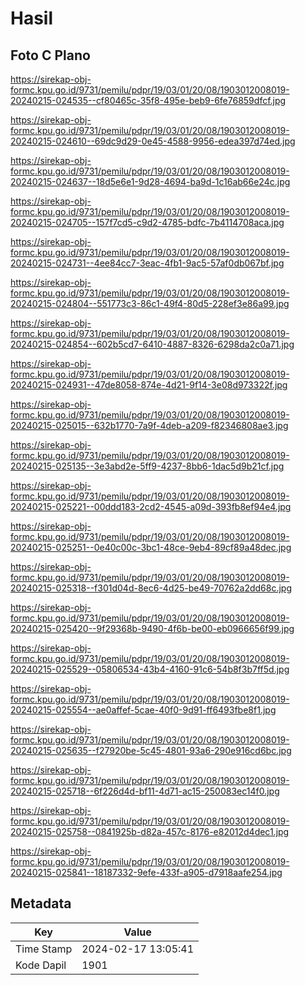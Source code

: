 # Hasil

## Foto C Plano

https://sirekap-obj-formc.kpu.go.id/9731/pemilu/pdpr/19/03/01/20/08/1903012008019-20240215-024535--cf80465c-35f8-495e-beb9-6fe76859dfcf.jpg

https://sirekap-obj-formc.kpu.go.id/9731/pemilu/pdpr/19/03/01/20/08/1903012008019-20240215-024610--69dc9d29-0e45-4588-9956-edea397d74ed.jpg

https://sirekap-obj-formc.kpu.go.id/9731/pemilu/pdpr/19/03/01/20/08/1903012008019-20240215-024637--18d5e6e1-9d28-4694-ba9d-1c16ab66e24c.jpg

https://sirekap-obj-formc.kpu.go.id/9731/pemilu/pdpr/19/03/01/20/08/1903012008019-20240215-024705--157f7cd5-c9d2-4785-bdfc-7b4114708aca.jpg

https://sirekap-obj-formc.kpu.go.id/9731/pemilu/pdpr/19/03/01/20/08/1903012008019-20240215-024731--4ee84cc7-3eac-4fb1-9ac5-57af0db067bf.jpg

https://sirekap-obj-formc.kpu.go.id/9731/pemilu/pdpr/19/03/01/20/08/1903012008019-20240215-024804--551773c3-86c1-49f4-80d5-228ef3e86a99.jpg

https://sirekap-obj-formc.kpu.go.id/9731/pemilu/pdpr/19/03/01/20/08/1903012008019-20240215-024854--602b5cd7-6410-4887-8326-6298da2c0a71.jpg

https://sirekap-obj-formc.kpu.go.id/9731/pemilu/pdpr/19/03/01/20/08/1903012008019-20240215-024931--47de8058-874e-4d21-9f14-3e08d973322f.jpg

https://sirekap-obj-formc.kpu.go.id/9731/pemilu/pdpr/19/03/01/20/08/1903012008019-20240215-025015--632b1770-7a9f-4deb-a209-f82346808ae3.jpg

https://sirekap-obj-formc.kpu.go.id/9731/pemilu/pdpr/19/03/01/20/08/1903012008019-20240215-025135--3e3abd2e-5ff9-4237-8bb6-1dac5d9b21cf.jpg

https://sirekap-obj-formc.kpu.go.id/9731/pemilu/pdpr/19/03/01/20/08/1903012008019-20240215-025221--00ddd183-2cd2-4545-a09d-393fb8ef94e4.jpg

https://sirekap-obj-formc.kpu.go.id/9731/pemilu/pdpr/19/03/01/20/08/1903012008019-20240215-025251--0e40c00c-3bc1-48ce-9eb4-89cf89a48dec.jpg

https://sirekap-obj-formc.kpu.go.id/9731/pemilu/pdpr/19/03/01/20/08/1903012008019-20240215-025318--f301d04d-8ec6-4d25-be49-70762a2dd68c.jpg

https://sirekap-obj-formc.kpu.go.id/9731/pemilu/pdpr/19/03/01/20/08/1903012008019-20240215-025420--9f29368b-9490-4f6b-be00-eb0966656f99.jpg

https://sirekap-obj-formc.kpu.go.id/9731/pemilu/pdpr/19/03/01/20/08/1903012008019-20240215-025529--05806534-43b4-4160-91c6-54b8f3b7ff5d.jpg

https://sirekap-obj-formc.kpu.go.id/9731/pemilu/pdpr/19/03/01/20/08/1903012008019-20240215-025554--ae0affef-5cae-40f0-9d91-ff6493fbe8f1.jpg

https://sirekap-obj-formc.kpu.go.id/9731/pemilu/pdpr/19/03/01/20/08/1903012008019-20240215-025635--f27920be-5c45-4801-93a6-290e916cd6bc.jpg

https://sirekap-obj-formc.kpu.go.id/9731/pemilu/pdpr/19/03/01/20/08/1903012008019-20240215-025718--6f226d4d-bf11-4d71-ac15-250083ec14f0.jpg

https://sirekap-obj-formc.kpu.go.id/9731/pemilu/pdpr/19/03/01/20/08/1903012008019-20240215-025758--0841925b-d82a-457c-8176-e82012d4dec1.jpg

https://sirekap-obj-formc.kpu.go.id/9731/pemilu/pdpr/19/03/01/20/08/1903012008019-20240215-025841--18187332-9efe-433f-a905-d7918aafe254.jpg


## Metadata

| Key        | Value               |
| ---------- | ------------------- |
| Time Stamp | 2024-02-17 13:05:41 |
| Kode Dapil | 1901                |




